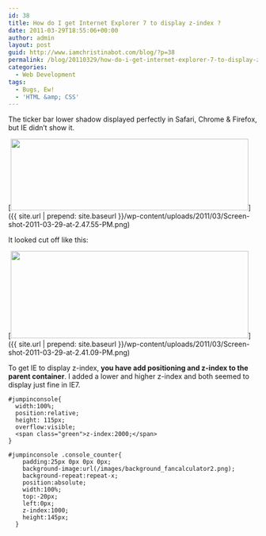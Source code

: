 ```yaml
---
id: 38
title: How do I get Internet Explorer 7 to display z-index ?
date: 2011-03-29T18:55:06+00:00
author: admin
layout: post
guid: http://www.iamchristinabot.com/blog/?p=38
permalink: /blog/20110329/how-do-i-get-internet-explorer-7-to-display-z-index/
categories:
  - Web Development
tags:
  - Bugs, Ew!
  - 'HTML &amp; CSS'
---
```

The ticker bar lower shadow displayed perfectly in Safari, Chrome & Firefox, but IE didn&#8217;t show it.

[<img src="{{ site.url | prepend: site.baseurl }}/wp-content/uploads/2011/03/Screen-shot-2011-03-29-at-2.47.55-PM-1024x309.png" alt="" title="Screen shot 2011-03-29 at 2.47.55 PM" width="480" height="144" class="aligncenter size-large wp-image-40" srcset="{{ site.url | prepend: site.baseurl }}/wp-content/uploads/2011/03/Screen-shot-2011-03-29-at-2.47.55-PM-1024x309.png 1024w, {{ site.url | prepend: site.baseurl }}/wp-content/uploads/2011/03/Screen-shot-2011-03-29-at-2.47.55-PM-300x90.png 300w, {{ site.url | prepend: site.baseurl }}/wp-content/uploads/2011/03/Screen-shot-2011-03-29-at-2.47.55-PM.png 1108w" sizes="(max-width: 480px) 100vw, 480px" />]({{ site.url | prepend: site.baseurl }}/wp-content/uploads/2011/03/Screen-shot-2011-03-29-at-2.47.55-PM.png)

It looked cut off like this:

[<img src="{{ site.url | prepend: site.baseurl }}/wp-content/uploads/2011/03/Screen-shot-2011-03-29-at-2.41.09-PM-1024x377.png" alt="" title="Screen shot 2011-03-29 at 2.41.09 PM" width="480" height="176" class="aligncenter size-large wp-image-39" srcset="{{ site.url | prepend: site.baseurl }}/wp-content/uploads/2011/03/Screen-shot-2011-03-29-at-2.41.09-PM-1024x377.png 1024w, {{ site.url | prepend: site.baseurl }}/wp-content/uploads/2011/03/Screen-shot-2011-03-29-at-2.41.09-PM-300x110.png 300w, {{ site.url | prepend: site.baseurl }}/wp-content/uploads/2011/03/Screen-shot-2011-03-29-at-2.41.09-PM.png 1050w" sizes="(max-width: 480px) 100vw, 480px" />]({{ site.url | prepend: site.baseurl }}/wp-content/uploads/2011/03/Screen-shot-2011-03-29-at-2.41.09-PM.png)

To get IE to display z-index, **you have add positioning and z-index to the parent container**. I added a lower and higher z-index and both seemed to display just fine in IE7.


    #jumpinconsole{
      width:100%;
      position:relative;
      height: 115px;
      overflow:visible;
      <span class="green">z-index:2000;</span>
    }

    #jumpinconsole .console_counter{
        padding:25px 0px 0px 0px;
        background-image:url(/images/background_fancalculator2.png);
        background-repeat:repeat-x;
        position:absolute;
        width:100%;
        top:-20px;
        left:0px;
        z-index:1000;
        height:145px;
      }
